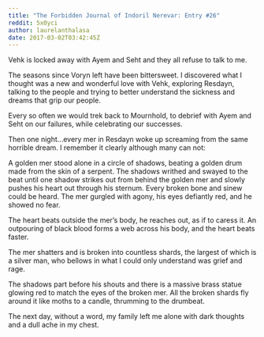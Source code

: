 ```yaml
---
title: "The Forbidden Journal of Indoril Nerevar: Entry #26"
reddit: 5x0yci
author: laurelanthalasa
date: 2017-03-02T03:42:45Z
---
```


Vehk is locked away with Ayem and Seht and they all refuse to talk to me.

The seasons since Voryn left have been bittersweet.  I discovered what I thought was a new and wonderful love with Vehk, exploring Resdayn, talking to the people and trying to better understand the sickness and dreams that grip our people.

Every so often we would trek back to Mournhold, to debrief with Ayem and Seht on our failures, while celebrating our successes.

Then one night...every mer in Resdayn woke up screaming from the same horrible dream.  I remember it clearly although many can not: 

A golden mer stood alone in a circle of shadows, beating a golden drum made from the skin of a serpent.  The shadows writhed and swayed to the beat until one shadow strikes out from behind the golden mer and slowly pushes his heart out through his sternum.  Every broken bone and sinew could be heard.  The mer gurgled with agony, his eyes defiantly red, and he showed no fear.

The heart beats outside the mer’s body, he reaches out, as if to caress it.  An outpouring of black blood forms a web across his body, and the heart beats faster.

The mer shatters and is broken into countless shards, the largest of which is a silver man, who bellows in what I could only understand was grief and rage.

The shadows part before his shouts and there is a massive brass statue glowing red to match the eyes of the broken mer.  All the broken shards fly around it like moths to a candle, thrumming to the drumbeat.

The next day, without a word, my family left me alone with dark thoughts and a dull ache in my chest.

